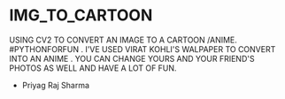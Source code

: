 # IMG_TO_CARTOON
USING CV2 TO CONVERT AN IMAGE TO A CARTOON /ANIME.   #PYTHONFORFUN .
I'VE USED VIRAT KOHLI'S WALPAPER TO CONVERT INTO AN ANIME . YOU CAN CHANGE YOURS AND YOUR FRIEND'S PHOTOS AS WELL AND HAVE A LOT OF FUN.



- Priyag Raj Sharma
